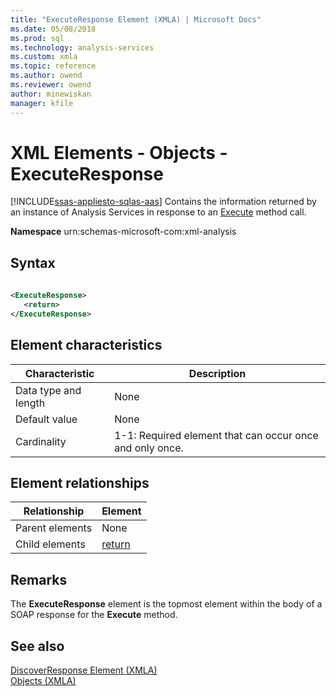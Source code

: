 ```yaml
---
title: "ExecuteResponse Element (XMLA) | Microsoft Docs"
ms.date: 05/08/2018
ms.prod: sql
ms.technology: analysis-services
ms.custom: xmla
ms.topic: reference
ms.author: owend
ms.reviewer: owend
author: minewiskan
manager: kfile
---
```

# XML Elements - Objects - ExecuteResponse
[!INCLUDE[ssas-appliesto-sqlas-aas](../../includes/ssas-appliesto-sqlas-aas.md)]
  Contains the information returned by an instance of Analysis Services in response to an [Execute](../../analysis-services/xmla/xml-elements-methods-execute.md) method call.  
  
 **Namespace** urn:schemas-microsoft-com:xml-analysis  
  
## Syntax  
  
```xml  
  
<ExecuteResponse>  
   <return>  
</ExecuteResponse>  
```  
  
## Element characteristics  
  
|Characteristic|Description|  
|--------------------|-----------------|  
|Data type and length|None|  
|Default value|None|  
|Cardinality|1-1: Required element that can occur once and only once.|  
  
## Element relationships  
  
|Relationship|Element|  
|------------------|-------------|  
|Parent elements|None|  
|Child elements|[return](../../analysis-services/xmla/xml-elements-properties/return-element-xmla.md)|  
  
## Remarks  
 The **ExecuteResponse** element is the topmost element within the body of a SOAP response for the **Execute** method.  
  
## See also
 [DiscoverResponse Element &#40;XMLA&#41;](../../analysis-services/xmla/xml-elements-objects-discoverresponse.md)   
 [Objects &#40;XMLA&#41;](../../analysis-services/xmla/xml-elements-objects.md)  
  
  
